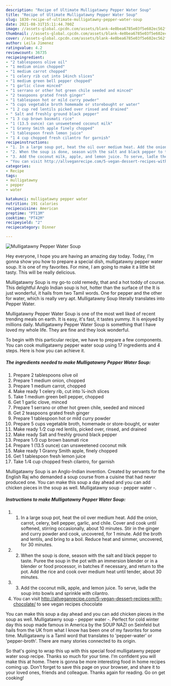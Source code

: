 ```yaml
---
description: "Recipe of Ultimate Mulligatawny Pepper Water Soup"
title: "Recipe of Ultimate Mulligatawny Pepper Water Soup"
slug: 1830-recipe-of-ultimate-mulligatawny-pepper-water-soup
date: 2021-08-31T15:11:44.700Z
image: //assets-global.cpcdn.com/assets/blank-4e0bea6785e03f5e602ec562f230caae08da540cada707380b4fe1bbebba43da.png
thumbnail: //assets-global.cpcdn.com/assets/blank-4e0bea6785e03f5e602ec562f230caae08da540cada707380b4fe1bbebba43da.png
cover: //assets-global.cpcdn.com/assets/blank-4e0bea6785e03f5e602ec562f230caae08da540cada707380b4fe1bbebba43da.png
author: Leila Jimenez
ratingvalue: 4.2
reviewcount: 36735
recipeingredient:
- "2 tablespoons olive oil"
- "1 medium onion chopped"
- "1 medium carrot chopped"
- "1 celery rib cut into 14inch slices"
- "1 medium green bell pepper chopped"
- "1 garlic clove minced"
- "1 serrano or other hot green chile seeded and minced"
- "2 teaspoons grated fresh ginger"
- "1 tablespoon hot or mild curry powder"
- "5 cups vegetable broth homemade or storebought or water"
- "1 2 cup red lentils picked over rinsed and drained"
- " Salt and freshly ground black pepper"
- "1 3 cup brown basmati rice"
- "1 (13.5 ounce) can unsweetened coconut milk"
- "1 Granny Smith apple finely chopped"
- "1 tablespoon fresh lemon juice"
- "1 4 cup chopped fresh cilantro for garnish"
recipeinstructions:
- "1. In a large soup pot, heat the oil over medium heat. Add the onion, carrot, celery, bell pepper, garlic, and chile. Cover and cook until softened, stirring occasionally, about 10 minutes. Stir in the ginger and curry powder and cook, uncovered, for 1 minute. Add the broth and lentils, and bring to a boil. Reduce heat and simmer, uncovered, for 30 minutes."
- "2. When the soup is done, season with the salt and black pepper to taste. Puree the soup in the pot with an immersion blender or in a blender or food processor, in batches if necessary, and return to the pot. Add the rice and cook over medium heat until tender, about 30 minutes."
- "3. Add the coconut milk, apple, and lemon juice. To serve, ladle the soup into bowls and sprinkle with cilantro."
- "You can visit http://allveganrecipe.com/5-vegan-dessert-recipes-with-chocolate/ to see vegan recipes chocolate"
categories:
- Recipe
tags:
- mulligatawny
- pepper
- water

katakunci: mulligatawny pepper water 
nutrition: 191 calories
recipecuisine: American
preptime: "PT13M"
cooktime: "PT42M"
recipeyield: "2"
recipecategory: Dinner

---
```



![Mulligatawny Pepper Water Soup](//assets-global.cpcdn.com/assets/blank-4e0bea6785e03f5e602ec562f230caae08da540cada707380b4fe1bbebba43da.png)

Hey everyone, I hope you are having an amazing day today. Today, I'm gonna show you how to prepare a special dish, mulligatawny pepper water soup. It is one of my favorites. For mine, I am going to make it a little bit tasty. This will be really delicious.

Mulligatawny Soup is my go-to cold remedy, that and a hot toddy of course. This delightful Anglo Indian soup is hot, hotter than the surface of the It is just wonderful, it hails from two Tamil words. One for pepper and the other for water, which is really very apt. Mulligatawny Soup literally translates into Pepper Water.

Mulligatawny Pepper Water Soup is one of the most well liked of recent trending meals on earth. It is easy, it's fast, it tastes yummy. It is enjoyed by millions daily. Mulligatawny Pepper Water Soup is something that I have loved my whole life. They are fine and they look wonderful.


To begin with this particular recipe, we have to prepare a few components. You can cook mulligatawny pepper water soup using 17 ingredients and 4 steps. Here is how you can achieve it.

<!--inarticleads1-->

##### The ingredients needed to make Mulligatawny Pepper Water Soup:

1. Prepare 2 tablespoons olive oil
1. Prepare 1 medium onion, chopped
1. Prepare 1 medium carrot, chopped
1. Make ready 1 celery rib, cut into 1⁄4-inch slices
1. Take 1 medium green bell pepper, chopped
1. Get 1 garlic clove, minced
1. Prepare 1 serrano or other hot green chile, seeded and minced
1. Get 2 teaspoons grated fresh ginger
1. Prepare 1 tablespoon hot or mild curry powder
1. Prepare 5 cups vegetable broth, homemade or store-bought, or water
1. Make ready 1 ⁄2 cup red lentils, picked over, rinsed, and drained
1. Make ready  Salt and freshly ground black pepper
1. Prepare 1 ⁄3 cup brown basmati rice
1. Prepare 1 (13.5 ounce) can unsweetened coconut milk
1. Make ready 1 Granny Smith apple, finely chopped
1. Get 1 tablespoon fresh lemon juice
1. Take 1 ⁄4 cup chopped fresh cilantro, for garnish


Mulligatawny Soup is an Anglo-Indian invention. Created by servants for the English Raj who demanded a soup course from a cuisine that had never produced one. You can make this soup a day ahead and you can add chicken pieces in the soup as well. Mulligatawny soup - pepper water -. 

<!--inarticleads2-->

##### Instructions to make Mulligatawny Pepper Water Soup:

1. 1. In a large soup pot, heat the oil over medium heat. Add the onion, carrot, celery, bell pepper, garlic, and chile. Cover and cook until softened, stirring occasionally, about 10 minutes. Stir in the ginger and curry powder and cook, uncovered, for 1 minute. Add the broth and lentils, and bring to a boil. Reduce heat and simmer, uncovered, for 30 minutes.
1. 2. When the soup is done, season with the salt and black pepper to taste. Puree the soup in the pot with an immersion blender or in a blender or food processor, in batches if necessary, and return to the pot. Add the rice and cook over medium heat until tender, about 30 minutes.
1. 3. Add the coconut milk, apple, and lemon juice. To serve, ladle the soup into bowls and sprinkle with cilantro.
1. You can visit http://allveganrecipe.com/5-vegan-dessert-recipes-with-chocolate/ to see vegan recipes chocolate


You can make this soup a day ahead and you can add chicken pieces in the soup as well. Mulligatawny soup - pepper water -. Perfect for cold winter day this soup made famous in America by the SOUP NAZI on Seinfeld but hails from the UK from what I know has been one of my favorites for some time. Mulligatawny is a Tamil word that translates to &#39;pepper-water&#39; or &#39;pepper-broth&#39;. There are many stories connected to its origin. 

So that's going to wrap this up with this special food mulligatawny pepper water soup recipe. Thanks so much for your time. I'm confident you will make this at home. There is gonna be more interesting food in home recipes coming up. Don't forget to save this page on your browser, and share it to your loved ones, friends and colleague. Thanks again for reading. Go on get cooking!
